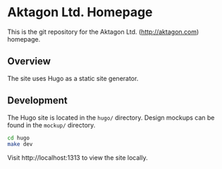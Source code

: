 # Aktagon Ltd. Homepage

This is the git repository for the Aktagon Ltd. (http://aktagon.com) homepage.

## Overview

The site uses Hugo as a static site generator.

## Development

The Hugo site is located in the `hugo/` directory. Design mockups can be found in the `mockup/` directory.

```bash
cd hugo
make dev
```

Visit http://localhost:1313 to view the site locally.

